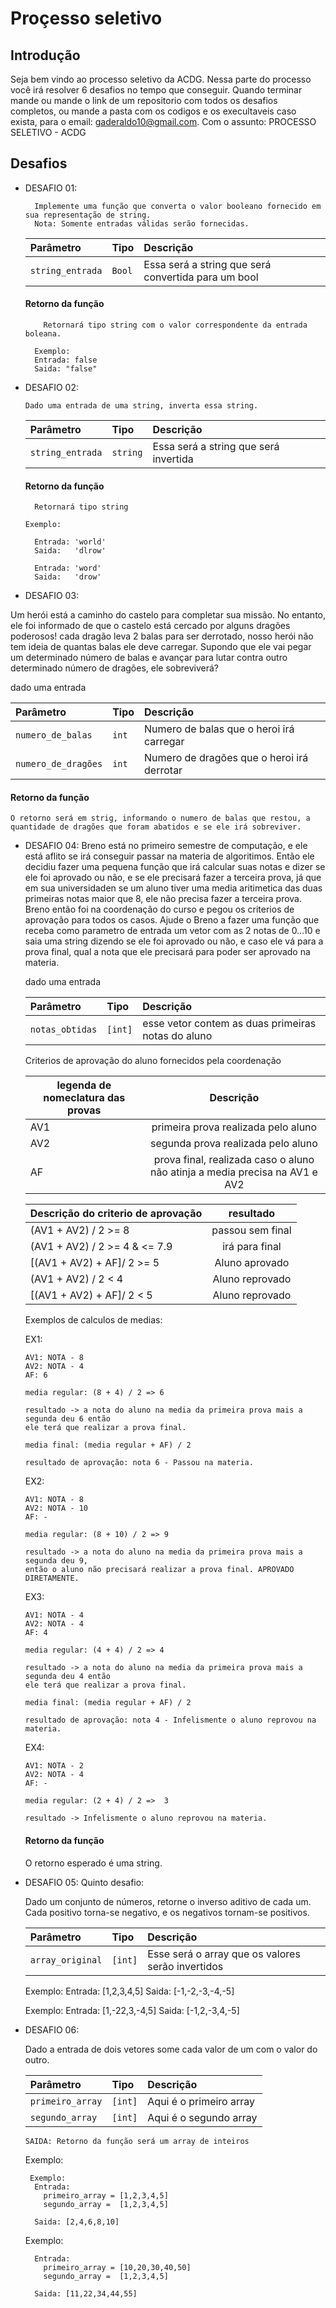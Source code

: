 # Proçesso seletivo

## Introdução
Seja bem vindo ao processo seletivo da ACDG. 
Nessa parte do processo você irá resolver 6 desafios no tempo que conseguir. 
Quando terminar mande ou mande o link de um repositorio com todos os desafios 
completos, ou mande a pasta com os codigos e os execultaveis
caso exista, para o email: gaderaldo10@gmail.com. Com o assunto: PROCESSO SELETIVO - ACDG 

## Desafios

- DESAFIO 01: 

        Implemente uma função que converta o valor booleano fornecido em sua representação de string.
        Nota: Somente entradas válidas serão fornecidas.


    | Parâmetro   | Tipo       | Descrição                           |
    | :---------- | :--------- | :---------------------------------- |
    | `string_entrada` | `Bool` | Essa será a string que será convertida para um bool |

   #### Retorno da função

    ```http
        Retornará tipo string com o valor correspondente da entrada boleana. 
    ```
        Exemplo:
        Entrada: false 
        Saida: "false"


- DESAFIO 02: 

      Dado uma entrada de uma string, inverta essa string.


    | Parâmetro   | Tipo       | Descrição                           |
    | :---------- | :--------- | :---------------------------------- |
    | `string_entrada` | `string` | Essa será a string que será invertida |

   #### Retorno da função
    ```http
      Retornará tipo string
    ```
      Exemplo:

        Entrada: 'world'
        Saida:   'dlrow'

        Entrada: 'word'
        Saida:   'drow'

- DESAFIO 03: 

Um herói está a caminho do castelo para completar sua missão. 
No entanto, ele foi informado de que o castelo está cercado por alguns dragões poderosos! cada dragão leva 2 balas para ser derrotado,
nosso herói não tem ideia de quantas balas ele deve carregar. Supondo que ele vai pegar um determinado número de balas e avançar para lutar contra
outro determinado número de dragões, ele sobreviverá?

  dado uma entrada 

  | Parâmetro   | Tipo       | Descrição                           |
  | :---------- | :--------- | :---------------------------------- |
  | `numero_de_balas` | `int` | Numero de balas que o heroi irá carregar |
  | `numero_de_dragões` | `int` | Numero de dragões que o heroi irá derrotar |

  
    
   #### Retorno da função
    O retorno será em strig, informando o numero de balas que restou, a quantidade de dragões que foram abatidos e se ele irá sobreviver.
    
- DESAFIO 04:
  Breno está no primeiro semestre de computação, 
e ele está aflito se irá conseguir passar na materia de algoritimos.
 Então ele decidiu fazer uma pequena função que irá calcular suas notas e dizer se ele 
 foi aprovado ou não, e se ele precisará fazer a terceira prova, já que em sua universidaden 
 se um aluno tiver uma media aritimetica das duas primeiras notas maior que 8, 
 ele não precisa fazer a terceira prova. Breno então foi na coordenação do curso e pegou 
 os criterios de aprovação para todos os casos. Ajude o Breno a fazer uma função que receba 
 como parametro de entrada um vetor com as 2 notas de 0…10 e saia uma string dizendo se ele foi 
 aprovado ou não, e caso ele vá para a prova final, qual a nota que ele precisará para poder ser 
 aprovado na materia.

  dado uma entrada 

  | Parâmetro   | Tipo       | Descrição                           |
  | :---------- | :--------- | :---------------------------------- |
  | `notas_obtidas` | `[int]` | esse vetor contem as duas primeiras notas do aluno |

  Criterios de aprovação do aluno fornecidos pela coordenação

  | legenda de nomeclatura das provas | Descrição |
  |----------|:-------------:|
  | AV1  | primeira prova realizada pelo aluno | 
  | AV2 | segunda prova realizada pelo aluno  |
  | AF |  prova final, realizada caso o aluno não atinja a media precisa na AV1 e AV2 |  


  | Descrição do criterio de aprovação | resultado |
  |----------|:-------------:|
  | (AV1 + AV2) / 2 >= 8 | passou sem final| 
  | (AV1 + AV2) / 2 >= 4 & <= 7.9 | irá para final  |
  | [(AV1 + AV2) + AF]/ 2 >= 5 |  Aluno aprovado |
  | (AV1 + AV2) / 2 < 4  |  Aluno reprovado |
  | [(AV1 + AV2) + AF]/ 2 < 5  |  Aluno reprovado |  
  

  Exemplos de calculos de medias:
  
  EX1:

      AV1: NOTA - 8
      AV2: NOTA - 4
      AF: 6

      media regular: (8 + 4) / 2 => 6 

      resultado -> a nota do aluno na media da primeira prova mais a segunda deu 6 então
      ele terá que realizar a prova final.

      media final: (media regular + AF) / 2

      resultado de aprovação: nota 6 - Passou na materia.

  EX2:
  
      AV1: NOTA - 8
      AV2: NOTA - 10
      AF: -

      media regular: (8 + 10) / 2 => 9

      resultado -> a nota do aluno na media da primeira prova mais a segunda deu 9, 
      então o aluno não precisará realizar a prova final. APROVADO DIRETAMENTE.

  EX3:
  
      AV1: NOTA - 4
      AV2: NOTA - 4
      AF: 4

      media regular: (4 + 4) / 2 => 4 

      resultado -> a nota do aluno na media da primeira prova mais a segunda deu 4 então
      ele terá que realizar a prova final.

      media final: (media regular + AF) / 2

      resultado de aprovação: nota 4 - Infelismente o aluno reprovou na materia.
  
  EX4:
  
      AV1: NOTA - 2
      AV2: NOTA - 4
      AF: -

      media regular: (2 + 4) / 2 =>  3 

      resultado -> Infelismente o aluno reprovou na materia.

   #### Retorno da função
    O retorno esperado é uma string.

- DESAFIO 05:
Quinto desafio:
    
  Dado um conjunto de números, retorne o inverso aditivo de cada um. Cada positivo torna-se negativo, e os negativos tornam-se positivos.
    
  | Parâmetro   | Tipo       | Descrição                           |
  | :---------- | :--------- | :---------------------------------- |
  | `array_original` | `[int]` | Esse será o array que os valores serão invertidos |

    Exemplo:
    Entrada: [1,2,3,4,5] 
    Saida: [-1,-2,-3,-4,-5]

    
    Exemplo:
    Entrada: [1,-22,3,-4,5] 
    Saida: [-1,2,-3,4,-5]

- DESAFIO 06:


  Dado a entrada de dois vetores some cada valor de um com o valor do outro.
    
  | Parâmetro   | Tipo       | Descrição                           |
  | :---------- | :--------- | :---------------------------------- |
  | `primeiro_array` | `[int]` | Aqui é o primeiro array |
  | `segundo_array`  | `[int]` | Aqui é o segundo array  |

      SAIDA: Retorno da função será um array de inteiros

    Exemplo:
    
       Exemplo:
        Entrada: 
          primeiro_array = [1,2,3,4,5] 
          segundo_array =  [1,2,3,4,5] 
        
        Saida: [2,4,6,8,10]

    
    Exemplo:
        
        Entrada: 
          primeiro_array = [10,20,30,40,50] 
          segundo_array =  [1,2,3,4,5] 
        
        Saida: [11,22,34,44,55]



